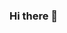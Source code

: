 ### Hi there 👋

<!--
**ChristopherGee0/ChristopherGee0** is a ✨ _special_ ✨ repository because its `README.md` (this file) appears on your GitHub profile.

Here are some ideas to get you started:

- 🔭 I’m currently working on ...
- 🌱 I’m currently a rising Senior at Brooklyn Technical High School
- 👯 I’m looking to collaborate on ...
- 🤔 I’m looking for help with ...
- 💬 Ask me about 
- 📫 How to reach me: christophergee218@gmail.com
- 😄 Pronouns: He/Him
- ⚡ Fun fact: ...
-->
